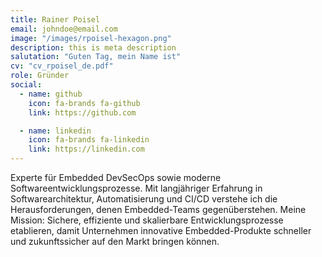 ```yaml
---
title: Rainer Poisel
email: johndoe@email.com
image: "/images/rpoisel-hexagon.png"
description: this is meta description
salutation: "Guten Tag, mein Name ist"
cv: "cv_rpoisel_de.pdf"
role: Gründer
social:
  - name: github
    icon: fa-brands fa-github
    link: https://github.com

  - name: linkedin
    icon: fa-brands fa-linkedin
    link: https://linkedin.com
---
```


Experte für Embedded DevSecOps sowie moderne Softwareentwicklungsprozesse. Mit langjähriger Erfahrung in Softwarearchitektur, Automatisierung und CI/CD verstehe ich die Herausforderungen, denen Embedded-Teams gegenüberstehen. Meine Mission: Sichere, effiziente und skalierbare Entwicklungsprozesse etablieren, damit Unternehmen innovative Embedded-Produkte schneller und zukunftssicher auf den Markt bringen können.
